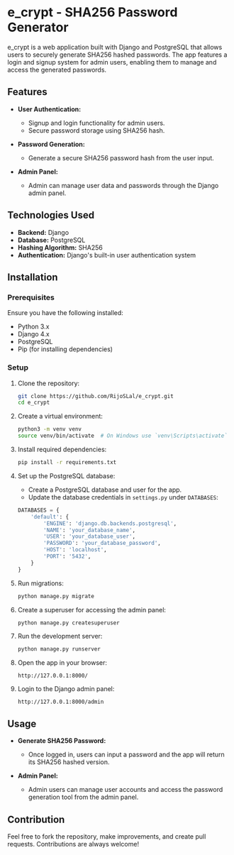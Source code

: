 # e_crypt - SHA256 Password Generator

e_crypt is a web application built with Django and PostgreSQL that allows users to securely generate SHA256 hashed passwords. The app features a login and signup system for admin users, enabling them to manage and access the generated passwords.

## Features

- **User Authentication:**
  - Signup and login functionality for admin users.
  - Secure password storage using SHA256 hash.
  
- **Password Generation:**
  - Generate a secure SHA256 password hash from the user input.
  
- **Admin Panel:**
  - Admin can manage user data and passwords through the Django admin panel.

## Technologies Used

- **Backend:** Django
- **Database:** PostgreSQL
- **Hashing Algorithm:** SHA256
- **Authentication:** Django's built-in user authentication system

## Installation

### Prerequisites

Ensure you have the following installed:
- Python 3.x
- Django 4.x
- PostgreSQL
- Pip (for installing dependencies)

### Setup

1. Clone the repository:

   ```bash
   git clone https://github.com/RijoSLal/e_crypt.git
   cd e_crypt
   ```

2. Create a virtual environment:

   ```bash
   python3 -m venv venv
   source venv/bin/activate  # On Windows use `venv\Scripts\activate`
   ```

3. Install required dependencies:

   ```bash
   pip install -r requirements.txt
   ```

4. Set up the PostgreSQL database:
   - Create a PostgreSQL database and user for the app.
   - Update the database credentials in `settings.py` under `DATABASES`:

   ```python
   DATABASES = {
       'default': {
           'ENGINE': 'django.db.backends.postgresql',
           'NAME': 'your_database_name',
           'USER': 'your_database_user',
           'PASSWORD': 'your_database_password',
           'HOST': 'localhost',
           'PORT': '5432',
       }
   }
   ```

5. Run migrations:

   ```bash
   python manage.py migrate
   ```

6. Create a superuser for accessing the admin panel:

   ```bash
   python manage.py createsuperuser
   ```

7. Run the development server:

   ```bash
   python manage.py runserver
   ```

8. Open the app in your browser:

   ```
   http://127.0.0.1:8000/
   ```

9. Login to the Django admin panel:

   ```
   http://127.0.0.1:8000/admin
   ```

## Usage

- **Generate SHA256 Password:**
  - Once logged in, users can input a password and the app will return its SHA256 hashed version.
  
- **Admin Panel:**
  - Admin users can manage user accounts and access the password generation tool from the admin panel.

## Contribution

Feel free to fork the repository, make improvements, and create pull requests. Contributions are always welcome!
